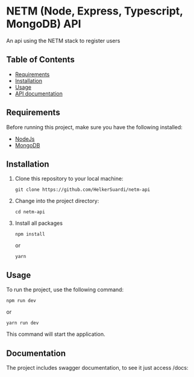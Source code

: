# NETM (Node, Express, Typescript, MongoDB) API

An api using the NETM stack to register users

## Table of Contents

- [Requirements](#requirements)
- [Installation](#installation)
- [Usage](#usage)
- [API documentation](#documentation)

## Requirements

Before running this project, make sure you have the following installed:

- [NodeJs](https://nodejs.org)
- [MongoDB](https://www.mongodb.com/docs/manual/installation)

## Installation

1. Clone this repository to your local machine:

   ```
   git clone https://github.com/HelkerSuardi/netm-api
   ```

2. Change into the project directory:

   ```
   cd netm-api
   ```

3. Install all packages

   ```
   npm install
   ```
    or
   ```
   yarn
   ```
## Usage
To run the project, use the following command:
```
npm run dev
```
or
```
yarn run dev
```
This command will start the application.
## Documentation
The project includes swagger documentation, to see it just access /docs: